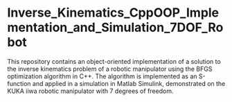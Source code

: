 # Inverse_Kinematics_CppOOP_Implementation_and_Simulation_7DOF_Robot
This repository contains an object-oriented implementation of a solution to the inverse kinematics problem of a robotic manipulator using the BFGS optimization algorithm in C++. The algorithm is implemented as an S-function and applied in a simulation in Matlab Simulink, demonstrated on the KUKA iiwa robotic manipulator with 7 degrees of freedom.
